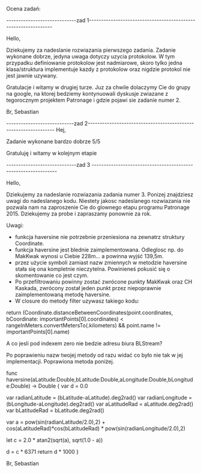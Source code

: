 Ocena zadań:


-----------------------------zad 1---------------------------------------------------------------


Hello,

Dziekujemy za nadeslanie rozwiazania pierwszego zadania. Zadanie wykonane dobrze, jedyna uwaga dotyczy uzycia protokolow. W tym przypadku definiowanie protokolow jest nadmiarowe, skoro tylko jedna klasa/struktura implementuje kazdy z protokolow oraz nigdzie protokol nie jest jawnie uzywany.

Gratulacje i witamy w drugiej turze. Juz za chwile dolaczymy Cie do grupy na google, na ktorej bedziemy kontynuowali dyskusje zwiazane z tegorocznym projektem Patronage i gdzie pojawi sie zadanie numer 2.

Br,
Sebastian


----------------------------zad 2----------------------------------------------------------------
Hej,

Zadanie wykonane bardzo dobrze 5/5

Gratuluję i witamy w kolejnym etapie 


-----------------------------zad 3 ---------------------------------------------------------------


Hello,

Dziekujemy za nadeslanie rozwiazania zadania numer 3. Ponizej znajdziesz uwagi do nadeslanego kodu. Niestety jakosc nadeslanego rozwiazania nie pozwala nam na zaproszenie Cie do glownego etapu programu Patronage 2015. Dziekujemy za probe i zapraszamy ponownie za rok.

Uwagi:
- funkcja haversine nie potrzebnie przeniesiona na zewnatrz struktury Coordinate. 
- funkcja haversine jest blednie zaimplementowana. Odleglosc np. do MakKwak wynosi u Ciebie 228m... a powinna wyjść 139,5m. 
- przez użycie symboli zamiast nazw zmiennych w metodzie haversine stała się ona kompletnie nieczytelna. Powinieneś pokusić się o skomentowanie co jest czym.
- Po przefiltrowaniu powinny zostać zwrócone punkty MakKwak oraz CH Kaskada, zwrócony został jeden punkt przez niepoprawnie zaimplementowaną metodę haversine.
- W closure do metody filter uzywasz takiego kodu:

return (Coordinate.distanceBetweenCoordinates(point.coordinates, bCoordinate: importantPoints[0].coordinates) < rangeInMeters.convertMetersTo(.kilometers) && point.name != importantPoints[0].name)

A co jesli pod indexem zero nie bedzie adresu biura BLStream?

Po poprawieniu nazw twojej metody od razu widać co było nie tak w jej implementacji. Poprawiona metoda poniżej.

func haversine(aLatitude:Double,bLatitude:Double,aLongitude:Double,bLongitude:Double) -> Double {
var d = 0.0

var radianLatitude = (bLatitude-aLatitude).deg2rad()
var radianLongitude = (bLongitude-aLongitude).deg2rad()
var aLatitudeRad = aLatitude.deg2rad()
var bLatitudeRad = bLatitude.deg2rad()

var a = pow(sin(radianLatitude/2.0),2) + cos(aLatitudeRad)*cos(bLatitudeRad) * pow(sin(radianLongitude/2.0),2)

let c = 2.0 * atan2(sqrt(a), sqrt(1.0 - a))

d = c * 6371
return d * 1000
}


Br,
Sebastian
